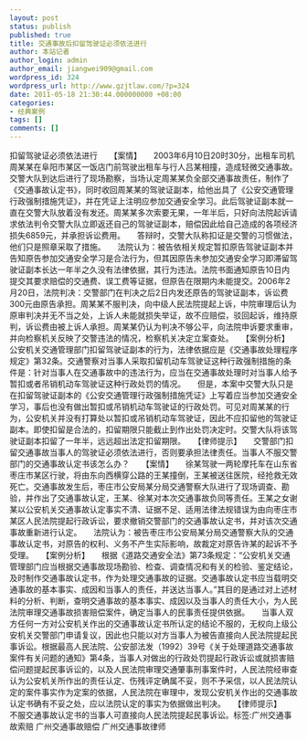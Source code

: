 ```yaml
---
layout: post
status: publish
published: true
title: 交通事故后扣留驾驶证必须依法进行
author: 本站记者
author_login: admin
author_email: jiangwei909@gmail.com
wordpress_id: 324
wordpress_url: http://www.gzjtlaw.com/?p=324
date: 2011-05-18 21:30:44.000000000 +08:00
categories:
- 经典案例
tags: []
comments: []
---
```

扣留驾驶证必须依法进行　　【案情】　　2003年6月10日20时30分，出租车司机周某某在阜阳市某区一饭店门前驾驶出租车与行人吕某相撞，造成轻微交通事故。交警大队到达后进行了现场勘察，当场认定周某某负全部交通事故责任，制作了《交通事故认定书》，同时收回周某某的驾驶证副本，给他出具了《公安交通管理行政强制措施凭证》，并在凭证上注明应参加交通安全学习。此后驾驶证副本就一直在交警大队放着没有发还。周某某多次索要无果，一年半后，只好向法院起诉请求依法判令交警大队立即返还自己的驾驶证副本，赔偿因此给自己造成的各项经济损失6859元，并承担诉讼费用。　　答辩时，交警大队称扣证是交警的习惯做法，他们只是照章采取了措施。　　法院认为：被告依相关规定暂扣原告驾驶证副本并告知原告参加交通安全学习是合法行为，但其因原告未参加交通安全学习即滞留驾驶证副本长达一年半之久没有法律依据，其行为违法。法院书面通知原告10日内提交其要求赔偿的交通费、误工费等证据，但原告在限期内未能提交。2006年2月20日，法院判决：交警部门在判决之后2日内发还原告的驾驶证副本，诉讼费300元由原告承担。周某某不服判决，向中级人民法院提起上诉，中院审理后认为原审判决并无不当之处，上诉人未能就损失举证，故不应赔偿，驳回起诉，维持原判，诉讼费由被上诉人承担。周某某仍认为判决不够公平，向法院申诉要求重审，并向检察机关反映了交警违法的情况，检察机关决定立案查处。　　【案例分析】　　公安机关交通管理部门扣留驾驶证副本的行为，法律依据应是《交通事故处理程序规定》第32条。交通警察对当事人采取扣留机动车驾驶证这种行政强制措施的条件是：针对当事人在交通事故中的违法行为，应当在交通事故处理时对当事人给予暂扣或者吊销机动车驾驶证这种行政处罚的情况。　　但是，本案中交警大队只是在扣留驾驶证副本的《公安交通管理行政强制措施凭证》上写着应当参加交通安全学习，事后也没有做出暂扣或吊销机动车驾驶证的行政处罚。可见对周某某的行为，公安机关并没有打算处以暂扣或吊销机动车驾驶证，因此不应扣留他的驾驶证副本。即使扣留是合法的，扣留期限只能截止到作出处罚决定时。交警大队将该驾驶证副本扣留了一年半，远远超出法定扣留期限。　　【律师提示】　　交警部门扣留交通事故当事人的驾驶证必须依法进行，否则要承担法律责任。当事人不服交警部门的交通事故认定书该怎么办？　　【案情】　　徐某驾驶一两轮摩托车在山东省枣庄市某区行驶，将由东向西横穿公路的王某撞倒，王某被送往医院，经抢救无效死亡。交通事故发生后，枣庄市公安局某分局交通警察大队进行了现场调查、勘验，并作出了交通事故认定，王某、徐某对本次交通事故负同等责任。王某之女谢某以公安机关交通事故认定事实不清、证据不足、适用法律法规错误为由向枣庄市某区人民法院提起行政诉讼，要求撤销交警部门的交通事故认定书，并对该次交通事故重新进行认定。　　法院认为：被告枣庄市公安局某分局交通警察大队的交通事故认定书，对原告的权利、义务不产生实际影响，故裁定对原告许某的起诉不予受理。　　【案例分析】　　根据《道路交通安全法》第73条规定：&ldquo;公安机关交通管理部门应当根据交通事故现场勘验、检查、调查情况和有关的检验、鉴定结论，及时制作交通事故认定书，作为处理交通事故的证据。交通事故认定书应当载明交通事故的基本事实、成因和当事人的责任，并送达当事人。&rdquo;其目的是通过对上述材料的分析、判断，查明交通事故的基本事实、成因以及当事人的责任大小，为人民法院审理交通事故损害赔偿案件，确定当事人的民事责任提供依据。　　当事人双方任何一方对公安机关作出的交通事故认定书所认定的结论不服的，无权向上级公安机关交警部门申请复议，因此也只能以对方当事人为被告直接向人民法院提起民事诉讼。根据最高人民法院、公安部法发（1992）39号《关于处理道路交通事故案件有关问题的通知》第4条，当事人对做出的行政处罚提起行政诉讼或就损害赔偿问题提起民事诉讼的，以及人民法院审理交通肇事刑事案件时，人民法院经审查认为公安机关所作出的责任认定、伤残评定确属不妥，则不予采信，以人民法院认定的案件事实作为定案的依据，人民法院在审理中，发现公安机关作出的交通事故认定书确有不妥之处，应以法院认定的事实为依据做出判决。　　【律师提示】　　不服交通事故认定书的当事人可直接向人民法院提起民事诉讼。标签:广州交通事故索赔 广州交通事故赔偿 广州交通事故律师
